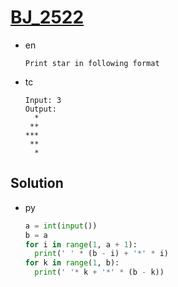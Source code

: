 # [BJ_2522](https://acmicpc.net/problem/2522)

* en

  ```en
  Print star in following format
  ```

* tc

  ```tc
  Input: 3
  Output:
    *
   **
  ***
   **
    *
  ```

## Solution

* py

  ```py
  a = int(input())
  b = a
  for i in range(1, a + 1):
    print(' ' * (b - i) + '*' * i)
  for k in range(1, b):
    print(' '* k + '*' * (b - k))
  ```

